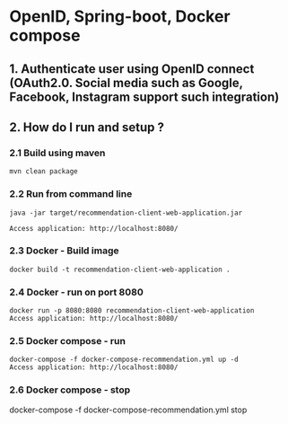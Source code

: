 # OpenID, Spring-boot, Docker compose

## 1. Authenticate user using OpenID connect (OAuth2.0. Social media such as Google, Facebook, Instagram support such integration)

## 2. How do I run and setup ?
### 2.1  Build using maven
    mvn clean package 
    
### 2.2 Run from command line 
    java -jar target/recommendation-client-web-application.jar
    
    Access application: http://localhost:8080/
    

### 2.3 Docker - Build image 
    docker build -t recommendation-client-web-application .
    

### 2.4 Docker - run on port 8080 
    docker run -p 8080:8080 recommendation-client-web-application
    Access application: http://localhost:8080/
    
### 2.5 Docker compose - run
    docker-compose -f docker-compose-recommendation.yml up -d
    Access application: http://localhost:8080/
    
### 2.6 Docker compose - stop
docker-compose -f docker-compose-recommendation.yml stop
     
